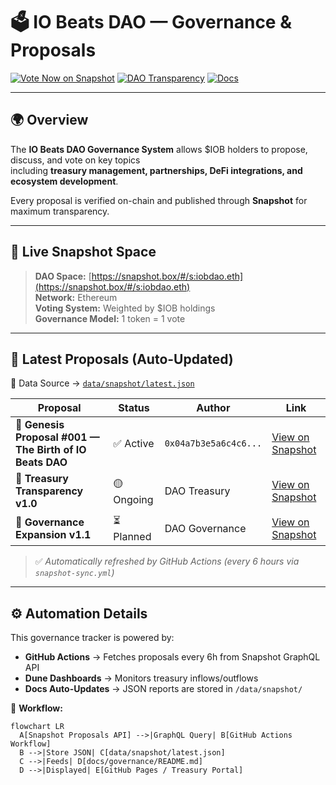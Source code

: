 # 🗳️ IO Beats DAO — Governance & Proposals  

[![Vote Now on Snapshot](https://img.shields.io/badge/Vote%20Now-Snapshot-blueviolet?logo=snapshot&logoColor=white)](https://snapshot.box/#/s:iobdao.eth)
[![DAO Transparency](https://img.shields.io/badge/Transparency-Reports-orange?logo=dune&logoColor=white)](https://dune.com/iobeats_dao)
[![Docs](https://img.shields.io/badge/Documentation-GitHub-green?logo=github)](https://github.com/iobeatss/treasury/tree/main/docs/governance)

---

## 🌍 Overview

The **IO Beats DAO Governance System** allows $IOB holders to propose, discuss, and vote on key topics  
including **treasury management, partnerships, DeFi integrations, and ecosystem development**.  

Every proposal is verified on-chain and published through **Snapshot** for maximum transparency.  

---

## 📡 Live Snapshot Space

> **DAO Space:** [https://snapshot.box/#/s:iobdao.eth](https://snapshot.box/#/s:iobdao.eth)  
> **Network:** Ethereum  
> **Voting System:** Weighted by $IOB holdings  
> **Governance Model:** 1 token = 1 vote  

---

## 🧾 Latest Proposals (Auto-Updated)

📁 Data Source → [`data/snapshot/latest.json`](../../data/snapshot/latest.json)

| Proposal | Status | Author | Link |
|-----------|---------|---------|------|
| 🧩 **Genesis Proposal #001 — The Birth of IO Beats DAO** | ✅ Active | `0x04a7b3e5a6c4c6...` | [View on Snapshot](https://snapshot.box/#/s:iobdao.eth/proposal/0x4e0ec421ed5cf0d6b6d07ef97727f15f61b0881bf20df0fdeab14caa868a663c) |
| 💎 **Treasury Transparency v1.0** | 🟡 Ongoing | DAO Treasury | [View on Snapshot](https://snapshot.box/#/s:iobdao.eth/proposal/0x...example...) |
| 🧠 **Governance Expansion v1.1** | ⏳ Planned | DAO Governance | [View on Snapshot](https://snapshot.box/#/s:iobdao.eth/proposal/0x...example...) |

> ✅ *Automatically refreshed by GitHub Actions (every 6 hours via `snapshot-sync.yml`)*  

---

## ⚙️ Automation Details

This governance tracker is powered by:
- **GitHub Actions** → Fetches proposals every 6h from Snapshot GraphQL API  
- **Dune Dashboards** → Monitors treasury inflows/outflows  
- **Docs Auto-Updates** → JSON reports are stored in `/data/snapshot/`  

🧩 **Workflow:**  
```mermaid
flowchart LR
  A[Snapshot Proposals API] -->|GraphQL Query| B[GitHub Actions Workflow]
  B -->|Store JSON| C[data/snapshot/latest.json]
  C -->|Feeds| D[docs/governance/README.md]
  D -->|Displayed| E[GitHub Pages / Treasury Portal]
